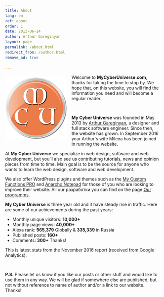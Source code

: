 ```yaml
---
title: About
lang: en
ref: about
order: 1
date: 2013-06-14
author: Arthur Gareginyan
layout: page
permalink: /about.html
redirect_from: /author.html
remove_ad: true

---
```


<img src="/images/WEBSITE/website-logo.png" alt="My Cyber Universe" width="200" class="website-logo" />
<style>
img.website-logo {
	float: left;
	margin-top: 8px;
	margin-right: 15px;
	margin-bottom: 15px;
	//border: 3px solid grey;
	border: none;
}
</style>

Welcome to **MyCyberUniverse.com**, thanks for taking the time to stop by. We hope that, on this website, you will find the information you need and will become a regular reader.

<br>

**My Cyber Universe** was founded in May 2013 by [Arthur Gareginyan](http://www.arthurgareginyan.com), a designer and full stack software engineer. Since then, the website has grown. In September 2016 year Arthur's wife Milena has been joined in running the website.

At **My Cyber Universe** we specialize in web design, software and web development, but you’ll also see us contributing tutorials, news and opinion pieces from time to time. Main goal is to be the source for anyone who wants to learn the web design, software and web development. 

We also offer WordPress plugins and themes such as the [My Custom Functions PRO](/web/wp-plugin-my-custom-functions-pro.html) and [Anarcho Notepad](/web/anarcho-notepad.html) for those of you who are looking to improve their website. All our разработки you can find on the page [Our programms](/our-programms.html).

**My Cyber Universe** is three year old and it have steady rise in traffic. Here are some of our achievements during the past years:

* Monthly unique visitors: **10,000+**
* Monthly page views: **40,000+**
* Alexa rank: **565,379** Globally & **335,339** in Russia
* Published posts: **160+**
* Comments: **300+** Thanks!

This is latest stats from the November 2016 report (received from Google Analytics). 

<br>

**P.S.**
Please let us know if you like our posts or other stuff and would like to use them in any way. We will be glad if somewhere else are published, but not without reference to name of author and/or a link to our website. Thanks!